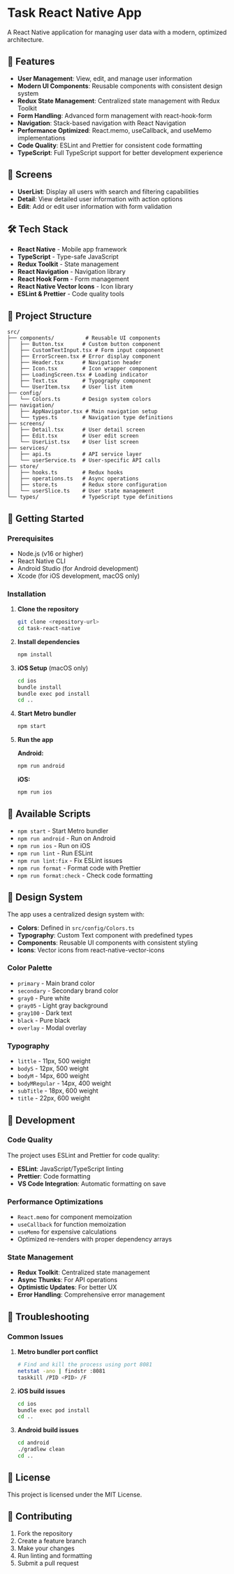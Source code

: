 # Task React Native App

A React Native application for managing user data with a modern, optimized architecture.

## 🚀 Features

- **User Management**: View, edit, and manage user information
- **Modern UI Components**: Reusable components with consistent design system
- **Redux State Management**: Centralized state management with Redux Toolkit
- **Form Handling**: Advanced form management with react-hook-form
- **Navigation**: Stack-based navigation with React Navigation
- **Performance Optimized**: React.memo, useCallback, and useMemo implementations
- **Code Quality**: ESLint and Prettier for consistent code formatting
- **TypeScript**: Full TypeScript support for better development experience

## 📱 Screens

- **UserList**: Display all users with search and filtering capabilities
- **Detail**: View detailed user information with action options
- **Edit**: Add or edit user information with form validation

## 🛠 Tech Stack

- **React Native** - Mobile app framework
- **TypeScript** - Type-safe JavaScript
- **Redux Toolkit** - State management
- **React Navigation** - Navigation library
- **React Hook Form** - Form management
- **React Native Vector Icons** - Icon library
- **ESLint & Prettier** - Code quality tools

## 📁 Project Structure

```
src/
├── components/          # Reusable UI components
│   ├── Button.tsx      # Custom button component
│   ├── CustomTextInput.tsx # Form input component
│   ├── ErrorScreen.tsx # Error display component
│   ├── Header.tsx      # Navigation header
│   ├── Icon.tsx        # Icon wrapper component
│   ├── LoadingScreen.tsx # Loading indicator
│   ├── Text.tsx        # Typography component
│   └── UserItem.tsx    # User list item
├── config/
│   └── Colors.ts       # Design system colors
├── navigation/
│   ├── AppNavigator.tsx # Main navigation setup
│   └── types.ts        # Navigation type definitions
├── screens/
│   ├── Detail.tsx      # User detail screen
│   ├── Edit.tsx        # User edit screen
│   └── UserList.tsx    # User list screen
├── services/
│   ├── api.ts          # API service layer
│   └── userService.ts  # User-specific API calls
├── store/
│   ├── hooks.ts        # Redux hooks
│   ├── operations.ts   # Async operations
│   ├── store.ts        # Redux store configuration
│   └── userSlice.ts    # User state management
└── types/              # TypeScript type definitions
```

## 🚀 Getting Started

### Prerequisites

- Node.js (v16 or higher)
- React Native CLI
- Android Studio (for Android development)
- Xcode (for iOS development, macOS only)

### Installation

1. **Clone the repository**
   ```bash
   git clone <repository-url>
   cd task-react-native
   ```

2. **Install dependencies**
   ```bash
   npm install
   ```

3. **iOS Setup** (macOS only)
   ```bash
   cd ios
   bundle install
   bundle exec pod install
   cd ..
   ```

4. **Start Metro bundler**
   ```bash
   npm start
   ```

5. **Run the app**

   **Android:**
   ```bash
   npm run android
   ```

   **iOS:**
   ```bash
   npm run ios
   ```

## 📝 Available Scripts

- `npm start` - Start Metro bundler
- `npm run android` - Run on Android
- `npm run ios` - Run on iOS
- `npm run lint` - Run ESLint
- `npm run lint:fix` - Fix ESLint issues
- `npm run format` - Format code with Prettier
- `npm run format:check` - Check code formatting

## 🎨 Design System

The app uses a centralized design system with:

- **Colors**: Defined in `src/config/Colors.ts`
- **Typography**: Custom Text component with predefined types
- **Components**: Reusable UI components with consistent styling
- **Icons**: Vector icons from react-native-vector-icons

### Color Palette

- `primary` - Main brand color
- `secondary` - Secondary brand color
- `gray0` - Pure white
- `gray05` - Light gray background
- `gray100` - Dark text
- `black` - Pure black
- `overlay` - Modal overlay

### Typography

- `little` - 11px, 500 weight
- `bodyS` - 12px, 500 weight
- `bodyM` - 14px, 600 weight
- `bodyMRegular` - 14px, 400 weight
- `subTitle` - 18px, 600 weight
- `title` - 22px, 600 weight

## 🔧 Development

### Code Quality

The project uses ESLint and Prettier for code quality:

- **ESLint**: JavaScript/TypeScript linting
- **Prettier**: Code formatting
- **VS Code Integration**: Automatic formatting on save

### Performance Optimizations

- `React.memo` for component memoization
- `useCallback` for function memoization
- `useMemo` for expensive calculations
- Optimized re-renders with proper dependency arrays

### State Management

- **Redux Toolkit**: Centralized state management
- **Async Thunks**: For API operations
- **Optimistic Updates**: For better UX
- **Error Handling**: Comprehensive error management

## 🐛 Troubleshooting

### Common Issues

1. **Metro bundler port conflict**
   ```bash
   # Find and kill the process using port 8081
   netstat -ano | findstr :8081
   taskkill /PID <PID> /F
   ```

2. **iOS build issues**
   ```bash
   cd ios
   bundle exec pod install
   cd ..
   ```

3. **Android build issues**
   ```bash
   cd android
   ./gradlew clean
   cd ..
   ```

## 📄 License

This project is licensed under the MIT License.

## 🤝 Contributing

1. Fork the repository
2. Create a feature branch
3. Make your changes
4. Run linting and formatting
5. Submit a pull request

